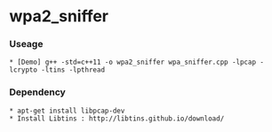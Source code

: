 # wpa2_sniffer
### Useage
	* [Demo] g++ -std=c++11 -o wpa2_sniffer wpa_sniffer.cpp -lpcap -lcrypto -ltins -lpthread

### Dependency
	* apt-get install libpcap-dev
	* Install Libtins : http://libtins.github.io/download/

